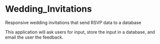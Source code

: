 # Wedding_Invitations
Responsive wedding invitations that send RSVP data to a database

This application will ask users for input, store the input in a database, and email the user the feedback.
